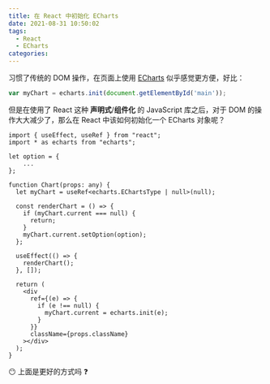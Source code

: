 ```yaml
---
title: 在 React 中初始化 ECharts
date: 2021-08-31 10:50:02
tags:
  - React
  - ECharts
categories:
---
```


习惯了传统的 DOM 操作，在页面上使用 [ECharts](https://echarts.apache.org/zh/index.html) 似乎感觉更方便，好比：

```js
var myChart = echarts.init(document.getElementById('main'));
```

但是在使用了 React 这种 **声明式**/**组件化** 的 JavaScript 库之后，对于 DOM 的操作大大减少了，那么在 React 中该如何初始化一个 ECharts 对象呢？

<!--more-->

```tsx
import { useEffect, useRef } from "react";
import * as echarts from "echarts";

let option = {
    ...
};

function Chart(props: any) {
  let myChart = useRef<echarts.EChartsType | null>(null);

  const renderChart = () => {
    if (myChart.current === null) {
      return;
    }
    myChart.current.setOption(option);
  };

  useEffect(() => {
    renderChart();
  }, []);

  return (
    <div
      ref={(e) => {
        if (e !== null) {
          myChart.current = echarts.init(e);
        }
      }}
      className={props.className}
    ></div>
  );
}
```

😶 上面是更好的方式吗 ❓